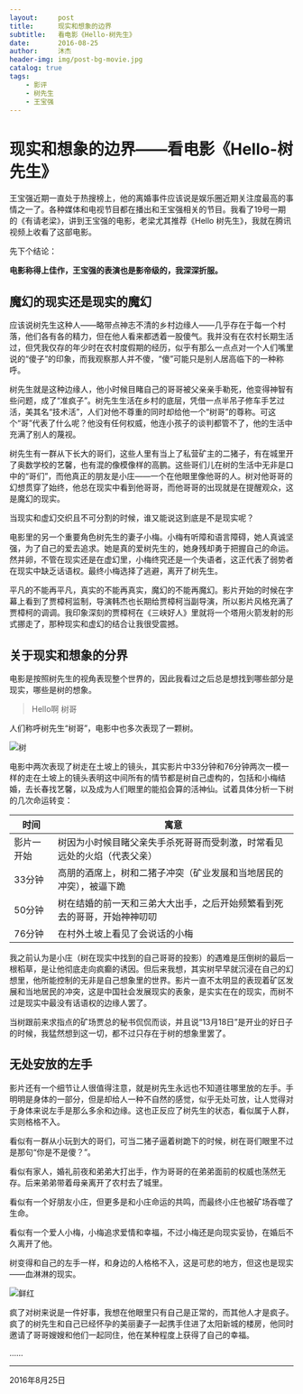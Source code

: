 ```yaml
---
layout:     post
title:      现实和想象的边界
subtitle:   看电影《Hello-树先生》
date:       2016-08-25
author:     沐杰
header-img: img/post-bg-movie.jpg
catalog: true
tags:
    - 影评
    - 树先生
    - 王宝强
---
```

# 现实和想象的边界——看电影《Hello-树先生》
王宝强近期一直处于热搜榜上，他的离婚事件应该说是娱乐圈近期关注度最高的事情之一了。各种媒体和电视节目都在播出和王宝强相关的节目。我看了19号一期的《有请老梁》，讲到王宝强的电影，老梁尤其推荐《Hello 树先生》，我就在腾讯视频上收看了这部电影。

先下个结论：

**电影称得上佳作，王宝强的表演也是影帝级的，我深深折服。**

## 魔幻的现实还是现实的魔幻

应该说树先生这种人——略带点神志不清的乡村边缘人——几乎存在于每一个村落，他们各有各的精力，但在他人看来都透着一股傻气。我并没有在农村长期生活过，但凭我仅存的年少时在农村度假期的经历，似乎有那么一点点对一个人们嘴里说的“傻子”的印象，而我观察那人并不傻，“傻”可能只是别人居高临下的一种称呼。

树先生就是这种边缘人，他小时候目睹自己的哥哥被父亲亲手勒死，他变得神智有些问题，成了“准疯子”。树先生生活在乡村的底层，凭借一点半吊子修车手艺过活，美其名“技术活”，人们对他不尊重的同时却给他一个“树哥”的尊称。可这个“哥”代表了什么呢？他没有任何权威，他连小孩子的谈判都管不了，他的生活中充满了别人的蔑视。

树先生有一群从下长大的哥们，这些人里有当上了私营矿主的二猪子，有在城里开了奥数学校的艺馨，也有混的像模像样的高鹏。这些哥们儿在树的生活中无非是口中的“哥们”，而他真正的朋友是小庄——一个在他眼里像他哥的人。树对他哥哥的幻想贯穿了始终，他总在现实中看到他哥哥，而他哥哥的出现就是在提醒观众，这是魔幻的现实。

当现实和虚幻交织且不可分割的时候，谁又能说这到底是不是现实呢？

电影里的另一个重要角色树先生的妻子小梅。小梅有听障和语言障碍，她人真诚坚强，为了自己的爱去追求。她是真的爱树先生的，她身残却勇于把握自己的命运。然并卵，不管在现实还是在虚幻里，小梅终究还是一个失语者，这正代表了弱势者在现实中缺乏话语权。最终小梅选择了逃避，离开了树先生。

平凡的不能再平凡，真实的不能再真实，魔幻的不能再魔幻。影片开始的时候在字幕上看到了贾樟柯监制，导演韩杰也长期给贾樟柯当副导演，所以影片风格充满了贾樟柯的调调。我印象深刻的贾樟柯在《三峡好人》里就将一个塔用火箭发射的形式挪走了，那种现实和虚幻的结合让我很受震撼。

## 关于现实和想象的分界

电影是按照树先生的视角表现整个世界的，因此我看过之后总是想找到哪些部分是现实，哪些是树的想象。

> Hello啊 树哥

人们称呼树先生“树哥”，电影中也多次表现了一颗树。

![树](http://upload-images.jianshu.io/upload_images/246964-2201bd3ba393d567.jpg?imageMogr2/auto-orient/strip%7CimageView2/2/w/1240)

电影中两次表现了树走在土坡上的镜头，其实影片中33分钟和76分钟两次一模一样的走在土坡上的镜头表明这中间所有的情节都是树自己虚构的，包括和小梅结婚，去长春找艺馨，以及成为人们眼里的能掐会算的活神仙。试着具体分析一下树的几次命运转变：

|时间|寓意|
|------|------|
|影片一开始|树因为小时候目睹父亲失手杀死哥哥而受刺激，时常看见远处的火焰（代表父亲）|
|33分钟|高朋的酒席上，树和二猪子冲突（矿业发展和当地居民的冲突），被逼下跪|
|50分钟|树在结婚的前一天和三弟大大出手，之后开始频繁看到死去的哥哥，开始神神叨叨|
|76分钟|在村外土坡上看见了会说话的小梅|

我之前认为是小庄（树在现实中找到的自己哥哥的投影）的遇难是压倒树的最后一根稻草，是让他彻底走向疯癫的诱因。但后来我想，其实树早早就沉浸在自己的幻想里，他所能控制的无非是自己想象里的世界。影片一直不太明显的表现着矿区发展和当地居民的冲突，这是中国社会发展现实的表象，是实实在在的现实，而树不过是现实中最没有话语权的边缘人罢了。

当树跟前来求指点的矿场贾总的秘书侃侃而谈，并且说“13月18日”是开业的好日子的时候，我猛然想到这一切，都不过只存在于树的想象里罢了。

## 无处安放的左手

影片还有一个细节让人很值得注意，就是树先生永远也不知道往哪里放的左手。手明明是身体的一部分，但是却给人一种不自然的感觉，似乎无处可放，让人觉得对于身体来说左手是那么多余和边缘。这也正反应了树先生的状态，看似属于人群，实则格格不入。

看似有一群从小玩到大的哥们，可当二猪子逼着树跪下的时候，树在哥们眼里不过是那句“你是不是傻？”。

看似有家人，婚礼前夜和弟弟大打出手，作为哥哥的在弟弟面前的权威也荡然无存。后来弟弟带着母亲离开了农村去了城里。

看似有一个好朋友小庄，但更多是和小庄命运的共鸣，而最终小庄也被矿场吞噬了生命。

看似有一个爱人小梅，小梅追求爱情和幸福，不过小梅还是向现实妥协，在婚后不久离开了他。

树变得和自己的左手一样，和身边的人格格不入，这是可悲的地方，但这也是现实——血淋淋的现实。

![鲜红](http://upload-images.jianshu.io/upload_images/246964-32176a3ac002ef3e.jpg?imageMogr2/auto-orient/strip%7CimageView2/2/w/1240)

疯了对树来说是一件好事，我想在他眼里只有自己是正常的，而其他人才是疯子。疯了的树先生和自己已经怀孕的美丽妻子一起携手住进了太阳新城的楼房，他同时邀请了哥哥嫂嫂和他们一起同住，他在某种程度上获得了自己的幸福。

……

***

2016年8月25日

